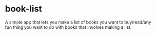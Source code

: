 # book-list
A simple app that lets you make a list of books you want to buy/read/any fun thing you want to do with books that involves making a list.
